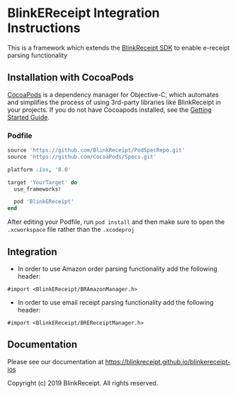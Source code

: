 # BlinkEReceipt Integration Instructions

This is a framework which extends the [BlinkReceipt SDK](https://github.com/BlinkReceipt/blinkreceipt-ios) to enable e-receipt parsing functionality

## Installation with CocoaPods

[CocoaPods](http://cocoapods.org) is a dependency manager for Objective-C, which automates and simplifies the process of using 3rd-party libraries like BlinkReceipt in your projects. If you do not have Cocoapods installed, see the [Getting Started Guide](https://guides.cocoapods.org/using/getting-started.html#getting-started).

### Podfile

```ruby
source 'https://github.com/BlinkReceipt/PodSpecRepo.git'
source 'https://github.com/CocoaPods/Specs.git'

platform :ios, '8.0'

target 'YourTarget' do
  use_frameworks!

  pod 'BlinkEReceipt'
end
```

After editing your Podfile, run `pod install` and then make sure to open the `.xcworkspace` file rather than the `.xcodeproj`

## Integration

- In order to use Amazon order parsing functionality add the following header:

```obj-c
#import <BlinkEReceipt/BRAmazonManager.h>
```

- In order to use email receipt parsing functionality add the following header:

```obj-c
#import <BlinkEReceipt/BREReceiptManager.h>
```

## Documentation

Please see our documentation at https://blinkreceipt.github.io/blinkereceipt-ios

Copyright (c) 2019 BlinkReceipt. All rights reserved.
